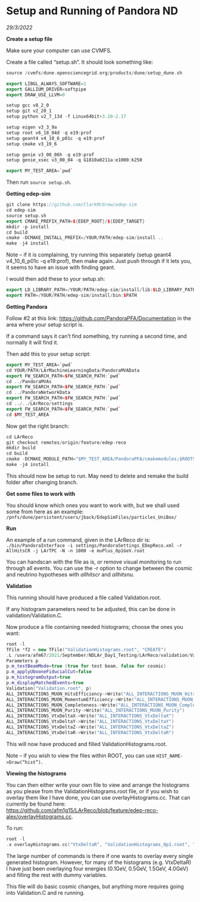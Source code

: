# Setup and Running of Pandora ND
_29/3/2022_


**Create a setup file**

Make sure your computer can use CVMFS.
 
Create a file called “setup.sh”. It should look something like:
```C++
source /cvmfs/dune.opensciencegrid.org/products/dune/setup_dune.sh

export LIBGL_ALWAYS_SOFTWARE=1
export GALLIUM_DRIVER=softpipe
export DRAW_USE_LLVM=0

setup gcc v8_2_0
setup git v2_20_1
setup python v2_7_13d -f Linux64bit+3.10-2.17

setup eigen v3_3_9a
setup root v6_18_04d -q e19:prof
setup geant4 v4_10_6_p01c -q e19:prof
setup cmake v3_19_6

setup genie v3_00_06h -q e19:prof
setup genie_xsec v3_00_04 -q G1810a0211a:e1000:k250

export MY_TEST_AREA=`pwd`
```
Then run `source setup.sh`. 


**Getting edep-sim**
```C++
git clone https://github.com/ClarkMcGrew/edep-sim
cd edep-sim
source setup.sh
export CMAKE_PREFIX_PATH=${EDEP_ROOT}/${EDEP_TARGET}
mkdir -p install
cd build
cmake -DCMAKE_INSTALL_PREFIX=/YOUR/PATH/edep-sim/install ..
make -j4 install
```
Note – if it is complaining, try running this separately (setup geant4 v4_10_6_p01c -q e19:prof), then make again. Just push through if it lets you, it seems to have an issue with finding geant.

I would then add these to your setup.sh:
```C++
export LD_LIBRARY_PATH=/YOUR/PATH/edep-sim/install/lib:$LD_LIBRARY_PATH
export PATH=/YOUR/PATH/edep-sim/install/bin:$PATH
```


**Getting Pandora**

Follow #2 at this link: https://github.com/PandoraPFA/Documentation in the area where your setup script is. 

If a command says it can’t find something, try running a second time, and normally it will find it. 

Then add this to your setup script:
```C++
export MY_TEST_AREA=`pwd`
cd YOUR/PATH/LArMachineLearningData/PandoraMVAData
export FW_SEARCH_PATH=$FW_SEARCH_PATH:`pwd`
cd ../PandoraMVAs
export FW_SEARCH_PATH=$FW_SEARCH_PATH:`pwd`
cd ../PandoraNetworkData
export FW_SEARCH_PATH=$FW_SEARCH_PATH:`pwd`
cd ../../LArReco/settings
export FW_SEARCH_PATH=$FW_SEARCH_PATH:`pwd`
cd $MY_TEST_AREA
```
Now get the right branch:
```C++
cd LArReco
git checkout remotes/origin/feature/edep-reco
mkdir build
cd build
cmake -DCMAKE_MODULE_PATH="$MY_TEST_AREA/PandoraPFA/cmakemodules;$ROOTSYS/etc/cmake" -DPANDORA_MONITORING=ON -DPandoraSDK_DIR=$MY_TEST_AREA/PandoraSDK/ -DPandoraMonitoring_DIR=$MY_TEST_AREA/PandoraMonitoring/ -DLArContent_DIR=$MY_TEST_AREA/LArContent/ ..
make -j4 install
```
This should now be setup to run. May need to delete and remake the build folder after changing branch.


**Get some files to work with**

You should know which ones you want to work with, but we shall used some from here as an example: `/pnfs/dune/persistent/users/jback/EdepSimFiles/particles_UniBox/`


**Run**

An example of a run command, given in the LArReco dir is:
`./bin/PandoraInterface -i settings/PandoraSettings_EDepReco.xml -r AllHitsCR -j LArTPC -N -n 1000 -e muPlus_0p1GeV.root`

You can handscan with the file as is, or remove visual monitoring to run through all events. You can use the -r option to change between the cosmic and neutrino hypotheses with _allhitscr_ and _allhitsnu_.


**Validation**

This running should have produced a file called Validation.root.

If any histogram parameters need to be adjusted, this can be done in validation/Validation.C.

Now produce a file containing needed histograms; choose the ones you want:
```C++
root -l
TFile *f2 = new TFile("ValidationHistograms.root", "CREATE")
.L /usera/afm67/2021/September/NDLAr_Day1_Testing/LArReco/validation/Validation.C+
Parameters p
p.m_testBeamMode=true (true for test beam, false for cosmic)
p.m_applyUbooneFiducialCut=false
p.m_histogramOutput=true
p.m_displayMatchedEvents=true
Validation("Validation.root", p)
ALL_INTERACTIONS_MUON_HitsEfficiency->Write("ALL_INTERACTIONS_MUON_HitsEfficiency")
ALL_INTERACTIONS_MUON_MomentumEfficiency->Write("ALL_INTERACTIONS_MUON_MomentumEfficiency")
ALL_INTERACTIONS_MUON_Completeness->Write("ALL_INTERACTIONS_MUON_Completeness")
ALL_INTERACTIONS_MUON_Purity->Write("ALL_INTERACTIONS_MUON_Purity") 
ALL_INTERACTIONS_VtxDeltaX->Write("ALL_INTERACTIONS_VtxDeltaX")
ALL_INTERACTIONS_VtxDeltaY->Write("ALL_INTERACTIONS_VtxDeltaY")
ALL_INTERACTIONS_VtxDeltaZ->Write("ALL_INTERACTIONS_VtxDeltaZ")
ALL_INTERACTIONS_VtxDeltaR->Write("ALL_INTERACTIONS_VtxDeltaR") 
```
This will now have produced and filled ValidationHistograms.root.

Note – if you wish to view the files within ROOT, you can use
`HIST_NAME->Draw(“hist”)`.


**Viewing the histograms**

You can then either write your own file to view and arrange the histograms as you please from the ValidationHistograms.root file, or if you wish to overlay them like I have done, you can use overlayHistograms.cc. That can currently be found here: https://github.com/afm1g15/LArReco/blob/feature/edep-reco-alex/overlayHistograms.cc.

To run:
```C++
root -l
.x overlayHistograms.cc("VtxDeltaR", "ValidationHistograms_0p1.root", "ValidationHistograms_0p2.root", "ValidationHistograms_0p3.root", "ValidationHistograms_0p4.root", "ValidationHistograms_0p5.root", "ValidationHistograms_0p6.root", "ValidationHistograms_0p7.root", "ValidationHistograms_0p8.root", "ValidationHistograms_0p9.root", "ValidationHistograms_1p0.root", "ValidationHistograms_1p25.root", "ValidationHistograms_1p5.root", "ValidationHistograms_1p75.root", "ValidationHistograms_2p0.root", "ValidationHistograms_2p5.root", "ValidationHistograms_3p0.root", "ValidationHistograms_4p0", "0p1 GeV", "0p2", "0p3", "0p4", "0p5 GeV", "0p6", "0p7", "0p8", "0p9", "1p0", "1p25", "1p5 GeV", "1p75", "2p0", "2p5", "3p0", "4p0 GeV")
```
The large number of commands is there if one wants to overlay every single generated histogram. However, for many of the histograms (e.g. VtxDeltaR) I have just been overlaying four energies (0.1GeV, 0.5GeV, 1.5GeV, 4.0GeV) and filling the rest with dummy variables. 

This file will do basic cosmic changes, but anything more requires going into Validation.C and re running. 
